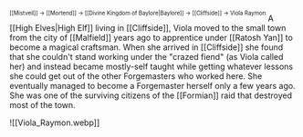 <sup><sup>[[Mistveil]] → [[Mortend]] → [[Divine Kingdom of Baylore|Baylore]] → [[Cliffside]] → Viola Raymon</sup></sup>
A [[High Elves|High Elf]] living in [[Cliffside]], Viola moved to the small town from the city of [[Malfield]] years ago to apprentice under [[Ratosh Yan]] to become a magical craftsman. When she arrived in [[Cliffside]] she found that she couldn't stand working under the "crazed fiend" (as Viola called her) and instead became mostly-self taught while getting whatever lessons she could get out of the other Forgemasters who worked here. She eventually managed to become a Forgemaster herself only a few years ago. She was one of the surviving citizens of the [[Formian]] raid that destroyed most of the town.

![[Viola_Raymon.webp]]